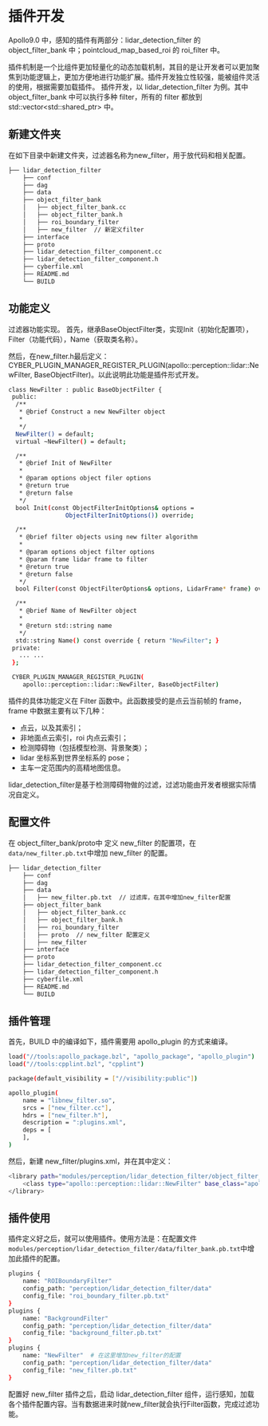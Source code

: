 # 插件开发

Apollo9.0 中，感知的插件有两部分：lidar_detection_filter 的 object_filter_bank 中；pointcloud_map_based_roi 的 roi_filter 中。

插件机制是一个比组件更加轻量化的动态加载机制，其目的是让开发者可以更加聚焦到功能逻辑上，更加方便地进行功能扩展。插件开发独立性较强，能被组件灵活的使用，根据需要加载插件。
插件开发，以 lidar_detection_filter 为例。其中 object_filter_bank 中可以执行多种 filter，所有的 filter 都放到 std::vector<std::shared_ptr<BaseObjectFilter>> 中。

## 新建文件夹

在如下目录中新建文件夹，过滤器名称为new_filter，用于放代码和相关配置。

```bash
├── lidar_detection_filter
    ├── conf
    ├── dag
    ├── data
    ├── object_filter_bank
    │   ├── object_filter_bank.cc
    │   ├── object_filter_bank.h
    │   ├── roi_boundary_filter
    │   ├── new_filter  // 新定义filter
    ├── interface
    ├── proto
    ├── lidar_detection_filter_component.cc
    ├── lidar_detection_filter_component.h
    ├── cyberfile.xml
    ├── README.md
    └── BUILD
```

## 功能定义

过滤器功能实现。
首先，继承BaseObjectFilter类，实现Init（初始化配置项），Filter（功能代码），Name（获取类名称）。

然后，在new_filter.h最后定义：CYBER_PLUGIN_MANAGER_REGISTER_PLUGIN(apollo::perception::lidar::NewFilter, BaseObjectFilter)。以此说明此功能是插件形式开发。

```bash
class NewFilter : public BaseObjectFilter {
 public:
  /**
   * @brief Construct a new NewFilter object
   *
   */
  NewFilter() = default;
  virtual ~NewFilter() = default;

  /**
   * @brief Init of NewFilter
   *
   * @param options object filer options
   * @return true
   * @return false
   */
  bool Init(const ObjectFilterInitOptions& options =
                ObjectFilterInitOptions()) override;

  /**
   * @brief filter objects using new filter algorithm
   *
   * @param options object filter options
   * @param frame lidar frame to filter
   * @return true
   * @return false
   */
  bool Filter(const ObjectFilterOptions& options, LidarFrame* frame) override;

  /**
   * @brief Name of NewFilter object
   *
   * @return std::string name
   */
  std::string Name() const override { return "NewFilter"; }
 private:
   ... ...
 };

 CYBER_PLUGIN_MANAGER_REGISTER_PLUGIN(
    apollo::perception::lidar::NewFilter, BaseObjectFilter)
```

插件的具体功能定义在 Filter 函数中。此函数接受的是点云当前帧的 frame，frame 中数据主要有以下几种：

- 点云，以及其索引；
- 非地面点云索引，roi 内点云索引；
- 检测障碍物（包括模型检测、背景聚类）；
- lidar 坐标系到世界坐标系的 pose；
- 主车一定范围内的高精地图信息。

lidar_detection_filter是基于检测障碍物做的过滤，过滤功能由开发者根据实际情况自定义。

## 配置文件

在 object_filter_bank/proto中 定义 new_filter 的配置项，在`data/new_filter.pb.txt`中增加 new_filter 的配置。

```bash
├── lidar_detection_filter
    ├── conf
    ├── dag
    ├── data
    │   ├── new_filter.pb.txt  // 过滤库，在其中增加new_filter配置
    ├── object_filter_bank
    │   ├── object_filter_bank.cc
    │   ├── object_filter_bank.h
    │   ├── roi_boundary_filter
    │   ├── proto  // new_filter 配置定义
    │   ├── new_filter
    ├── interface
    ├── proto
    ├── lidar_detection_filter_component.cc
    ├── lidar_detection_filter_component.h
    ├── cyberfile.xml
    ├── README.md
    └── BUILD
```

## 插件管理

首先，BUILD 中的编译如下，插件需要用 apollo_plugin 的方式来编译。

```bash
load("//tools:apollo_package.bzl", "apollo_package", "apollo_plugin")
load("//tools:cpplint.bzl", "cpplint")

package(default_visibility = ["//visibility:public"])

apollo_plugin(
    name = "libnew_filter.so",
    srcs = ["new_filter.cc"],
    hdrs = ["new_filter.h"],
    description = ":plugins.xml",
    deps = [
    ],
)
```

然后，新建 new_filter/plugins.xml，并在其中定义：

```bash
<library path="modules/perception/lidar_detection_filter/object_filter_bank/new_filter/libnew_filter.so">
    <class type="apollo::perception::lidar::NewFilter" base_class="apollo::perception::lidar::BaseObjectFilter"></class>
</library>
```

## 插件使用

插件定义好之后，就可以使用插件。使用方法是：在配置文件`modules/perception/lidar_detection_filter/data/filter_bank.pb.txt`中增加此插件的配置。

```bash
plugins {
    name: "ROIBoundaryFilter"
    config_path: "perception/lidar_detection_filter/data"
    config_file: "roi_boundary_filter.pb.txt"
}
plugins {
    name: "BackgroundFilter"
    config_path: "perception/lidar_detection_filter/data"
    config_file: "background_filter.pb.txt"
}
plugins {
    name: "NewFilter"  # 在这里增加new_filter的配置
    config_path: "perception/lidar_detection_filter/data"
    config_file: "new_filter.pb.txt"
}
```

配置好 new_filter 插件之后，启动 lidar_detection_filter 组件，运行感知，加载各个插件配置内容。当有数据进来时就new_filter就会执行Filter函数，完成过滤功能。
